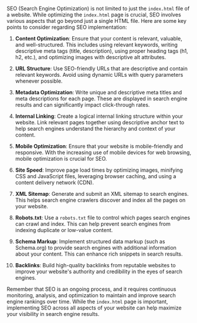 SEO (Search Engine Optimization) is not limited to just the `index.html` file of a website. While optimizing the `index.html` page is crucial, SEO involves various aspects that go beyond just a single HTML file. Here are some key points to consider regarding SEO implementation:

1. **Content Optimization**: Ensure that your content is relevant, valuable, and well-structured. This includes using relevant keywords, writing descriptive meta tags (title, description), using proper heading tags (h1, h2, etc.), and optimizing images with descriptive alt attributes.

2. **URL Structure**: Use SEO-friendly URLs that are descriptive and contain relevant keywords. Avoid using dynamic URLs with query parameters whenever possible.

3. **Metadata Optimization**: Write unique and descriptive meta titles and meta descriptions for each page. These are displayed in search engine results and can significantly impact click-through rates.

4. **Internal Linking**: Create a logical internal linking structure within your website. Link relevant pages together using descriptive anchor text to help search engines understand the hierarchy and context of your content.

5. **Mobile Optimization**: Ensure that your website is mobile-friendly and responsive. With the increasing use of mobile devices for web browsing, mobile optimization is crucial for SEO.

6. **Site Speed**: Improve page load times by optimizing images, minifying CSS and JavaScript files, leveraging browser caching, and using a content delivery network (CDN).

7. **XML Sitemap**: Generate and submit an XML sitemap to search engines. This helps search engine crawlers discover and index all the pages on your website.

8. **Robots.txt**: Use a `robots.txt` file to control which pages search engines can crawl and index. This can help prevent search engines from indexing duplicate or low-value content.

9. **Schema Markup**: Implement structured data markup (such as Schema.org) to provide search engines with additional information about your content. This can enhance rich snippets in search results.

10. **Backlinks**: Build high-quality backlinks from reputable websites to improve your website's authority and credibility in the eyes of search engines.

Remember that SEO is an ongoing process, and it requires continuous monitoring, analysis, and optimization to maintain and improve search engine rankings over time. While the `index.html` page is important, implementing SEO across all aspects of your website can help maximize your visibility in search engine results.
